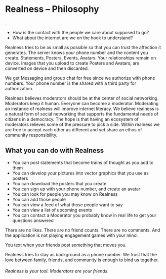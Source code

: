 # Realness – Philosophy

![Realness](../src/style/icons.svg)

- How is the contact with the people we care about supposed to go?  
- What about the internet are we on the hook to understand?

Realness tries to be as small as possible so that you can trust the affection it generates. The server knows your phone number and the content you create. Statements, Posters, Events, Avatars. Your relationships remain on device. Images that you upload to create Posters and Avatars, are converted on device and then discarded.

We get Messaging and group chat for free since we authorize with phone numbers. Your phone number is the shared with a third party for authorization.

Realness believes moderators should be at the center of social networking. Moderators keep it human. Everyone can become a moderator. Moderating an instance of realness will improve internet literacy. We believe realness is a natural form of social networking that supports the fundamental needs of citizens in a democracy. The hope is that having an ecosystem of moderators relieves some of the pressure to pick a side. Within realness we are free to accept each other as different and yet share an ethos of community responsibility.

## What you can do with Realness

- You can post statements that become trains of thought as you add to them
- You can develop your pictures into vector graphics that you use as posters
- You can download the posters that you create
- You can sign up with your phone number, and create an avatar
- You can look for people you may know on Realness
- You can add those people  
- You can view a feed of what those people want to say
- You can view a list of upcoming events
- You can contact a Moderator you probably know in real life to get your questions answered

There are no likes. There are no friend counts. There are no comments. And the application is not playing engagement games with your mind.

You text when your friends post something that moves you.

Realness tries to stay as background as a phone number. We trust that the love between family, friends, and community is enough to bind us together.

###### Realness is your tool. Moderators are your friends.
